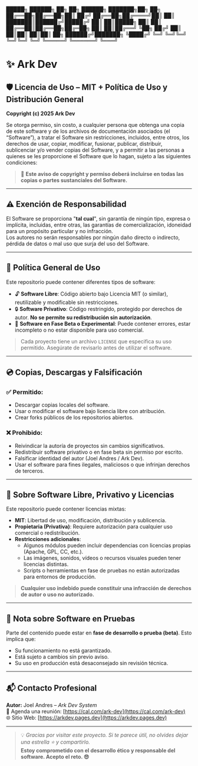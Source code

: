  █████╗ ██████╗ ██╗  ██╗    ██████╗ ███████╗██╗   ██╗
██╔══██╗██╔══██╗██║ ██╔╝    ██╔══██╗██╔════╝██║   ██║
███████║██████╔╝█████╔╝     ██║  ██║█████╗  ██║   ██║
██╔══██║██╔══██╗██╔═██╗     ██║  ██║██╔══╝  ╚██╗ ██╔╝
██║  ██║██║  ██║██║  ██╗    ██████╔╝███████╗ ╚████╔╝ 
╚═╝  ╚═╝╚═╝  ╚═╝╚═╝  ╚═╝    ╚═════╝ ╚══════╝  ╚═══╝  

# ✨ Ark Dev

## 🛡️ Licencia de Uso – MIT + Política de Uso y Distribución General

**Copyright (c) 2025 Ark Dev**

Se otorga permiso, sin costo, a cualquier persona que obtenga una copia de este software y de los archivos de documentación asociados (el “Software”), a tratar el Software sin restricciones, incluidos, entre otros, los derechos de usar, copiar, modificar, fusionar, publicar, distribuir, sublicenciar y/o vender copias del Software, y a permitir a las personas a quienes se les proporcione el Software que lo hagan, sujeto a las siguientes condiciones:

> 📝 **Este aviso de copyright y permiso deberá incluirse en todas las copias o partes sustanciales del Software.**

---

## ⚠️ Exención de Responsabilidad

El Software se proporciona "**tal cual**", sin garantía de ningún tipo, expresa o implícita, incluidas, entre otras, las garantías de comercialización, idoneidad para un propósito particular y no infracción.  
Los autores no serán responsables por ningún daño directo o indirecto, pérdida de datos o mal uso que surja del uso del Software.

---

## 📄 Política General de Uso

Este repositorio puede contener diferentes tipos de software:

- 🔓 **Software Libre**: Código abierto bajo Licencia MIT (o similar), reutilizable y modificable sin restricciones.
- 🔒 **Software Privativo**: Código restringido, protegido por derechos de autor. **No se permite su redistribución sin autorización**.
- 🧪 **Software en Fase Beta o Experimental**: Puede contener errores, estar incompleto o no estar disponible para uso comercial.

> Cada proyecto tiene un archivo `LICENSE` que especifica su uso permitido. Asegúrate de revisarlo antes de utilizar el software.

---

## 💿 Copias, Descargas y Falsificación

### ✅ Permitido:
- Descargar copias locales del software.
- Usar o modificar el software bajo licencia libre con atribución.
- Crear forks públicos de los repositorios abiertos.

### ❌ Prohibido:
- Reivindicar la autoría de proyectos sin cambios significativos.
- Redistribuir software privativo o en fase beta sin permiso por escrito.
- Falsificar identidad del autor (Joel Andres / Ark Dev).
- Usar el software para fines ilegales, maliciosos o que infrinjan derechos de terceros.

---

## 🔐 Sobre Software Libre, Privativo y Licencias

Este repositorio puede contener licencias mixtas:

- **MIT**: Libertad de uso, modificación, distribución y sublicencia.
- **Propietaria (Privativa)**: Requiere autorización para cualquier uso comercial o redistribución.
- **Restricciones adicionales**:
  - Algunos módulos pueden incluir dependencias con licencias propias (Apache, GPL, CC, etc.).
  - Las imágenes, sonidos, vídeos o recursos visuales pueden tener licencias distintas.
  - Scripts o herramientas en fase de pruebas no están autorizadas para entornos de producción.

> **Cualquier uso indebido puede constituir una infracción de derechos de autor o uso no autorizado.**

---

## 📢 Nota sobre Software en Pruebas

Parte del contenido puede estar en **fase de desarrollo o prueba (beta)**. Esto implica que:

- Su funcionamiento no está garantizado.
- Está sujeto a cambios sin previo aviso.
- Su uso en producción está desaconsejado sin revisión técnica.

---

## 📬 Contacto Profesional

**Autor:** Joel Andres – *Ark Dev System*  
📅 Agenda una reunión: [https://cal.com/ark-dev](https://cal.com/ark-dev)  
🌐 Sitio Web: [https://arkdev.pages.dev](https://arkdev.pages.dev)  

---

> 💡 *Gracias por visitar este proyecto. Si te parece útil, no olvides dejar una estrella ⭐ y compartirlo.*  
> **Estoy comprometido con el desarrollo ético y responsable del software. Acepto el reto. 😎**
